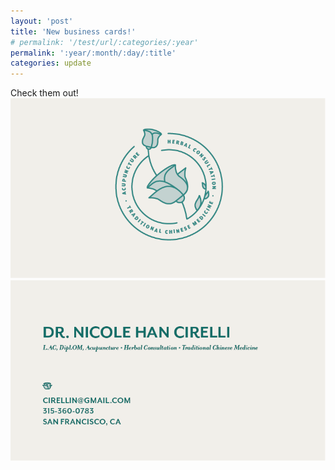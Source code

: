 ```yaml
---
layout: 'post'
title: 'New business cards!'
# permalink: '/test/url/:categories/:year'
permalink: ':year/:month/:day/:title'
categories: update
---
```


Check them out!
![about](/assets/images/logo.png)
![about](/assets/images/contact.png)

